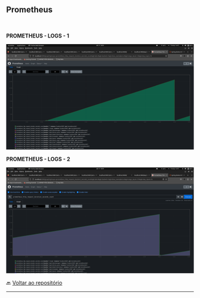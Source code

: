 ## Prometheus
<br />

**PROMETHEUS - LOGS - 1**
<br />

![PROMETHEUS LOGS - 1](../projeto_da_disciplina/imgs/PROMETHEUS/PROMETHEUS_01.png "PROMETHEUS LOGS 1")

**PROMETHEUS - LOGS - 2**
<br />

![PROMETHEUS LOGS - 2](../projeto_da_disciplina/imgs/PROMETHEUS/PROMETHEUS_02.png "PROMETHEUS LOGS 2")

🔙 [Voltar ao repositório](https://github.com/npalleta/Spring-Demo-Infnet)

---